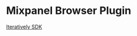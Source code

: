 # Mixpanel Browser Plugin

[Iteratively SDK](https://github.com/iterativelyhq/itly-sdk/blob/master/README.md)
